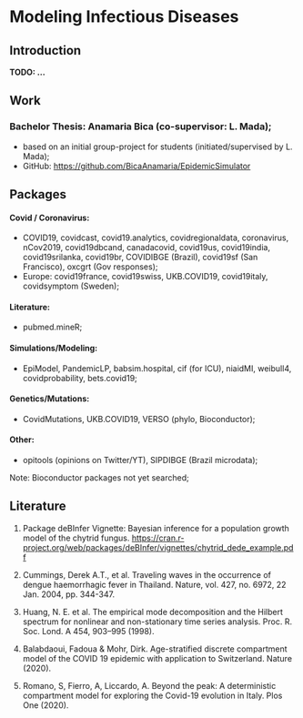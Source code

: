 

# Modeling Infectious Diseases


## Introduction

**TODO: ...**

## Work

### Bachelor Thesis: Anamaria Bica (co-supervisor: L. Mada);
* based on an initial group-project for students (initiated/supervised by L. Mada);
* GitHub: https://github.com/BicaAnamaria/EpidemicSimulator

## Packages

#### Covid / Coronavirus:
* COVID19, covidcast, covid19.analytics, covidregionaldata, coronavirus, nCov2019, covid19dbcand, canadacovid, covid19us, covid19india, covid19srilanka, covid19br, COVIDIBGE (Brazil), covid19sf (San Francisco), oxcgrt (Gov responses);
* Europe: covid19france, covid19swiss, UKB.COVID19, covid19italy, covidsymptom (Sweden);

#### Literature:
* pubmed.mineR;
#### Simulations/Modeling:
* EpiModel, PandemicLP, babsim.hospital, cif (for ICU), niaidMI, weibull4, covidprobability, bets.covid19;
#### Genetics/Mutations:
* CovidMutations, UKB.COVID19, VERSO (phylo, Bioconductor);
#### Other:
* opitools (opinions on Twitter/YT), SIPDIBGE (Brazil microdata);

Note: Bioconductor packages not yet searched;

## Literature

1. Package deBInfer
Vignette: Bayesian inference for a population growth model of the chytrid fungus.
https://cran.r-project.org/web/packages/deBInfer/vignettes/chytrid_dede_example.pdf

2. Cummings, Derek A.T., et al. Traveling waves in the occurrence of dengue haemorrhagic fever in Thailand.
Nature, vol. 427, no. 6972, 22 Jan. 2004, pp. 344-347.

3. Huang, N. E. et al. The empirical mode decomposition and the Hilbert spectrum for nonlinear and non-stationary time series analysis.
Proc. R. Soc. Lond. A 454, 903–995 (1998).

4. Balabdaoui, Fadoua & Mohr, Dirk. Age-stratified discrete compartment model of the COVID 19 epidemic with application to Switzerland.
Nature (2020).

5. Romano, S, Fierro, A, Liccardo, A. Beyond the peak: A deterministic compartment model for exploring the Covid-19 evolution in Italy.
Plos One (2020).

